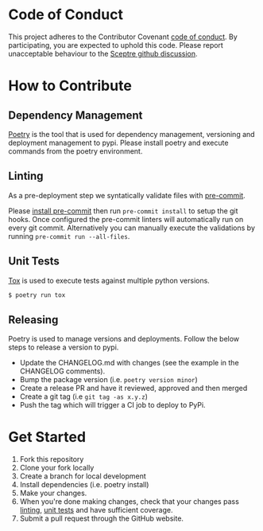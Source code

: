 # Code of Conduct

This project adheres to the Contributor Covenant
[code of conduct](http://contributor-covenant.org/version/1/4/). By
participating, you are expected to uphold this code. Please report unacceptable
behaviour to the [Sceptre github discussion](https://github.com/Sceptre/sceptre/discussions).

# How to Contribute

## Dependency Management

[Poetry](https://pypi.org/project/poetry/) is the tool that is used for
dependency management, versioning and deployment management to pypi.
Please install poetry and execute commands from the poetry environment.

## Linting

As a pre-deployment step we syntatically validate files with
[pre-commit](https://pre-commit.com).

Please [install pre-commit](https://pre-commit.com/#install) then run
`pre-commit install` to setup the git hooks.  Once configured the pre-commit
linters will automatically run on every git commit.  Alternatively you
can manually execute the validations by running `pre-commit run --all-files`.

## Unit Tests

[Tox](https://pypi.org/project/tox/) is used to execute tests against multiple
python versions.

```bash
$ poetry run tox
```

## Releasing

Poetry is used to manage versions and deployments. Follow the below steps to release a version to pypi.

* Update the CHANGELOG.md with changes (see the example in the CHANGELOG comments).
* Bump the package version (i.e. `poetry version minor`)
* Create a release PR and have it reviewed, approved and then merged
* Create a git tag (i.e `git tag -as x.y.z`)
* Push the tag which will trigger a CI job to deploy to PyPi.

# Get Started

1. Fork this repository
2. Clone your fork locally
3. Create a branch for local development
4. Install dependencies (i.e. poetry install)
5. Make your changes.
5. When you're done making changes, check that your changes pass
   [linting](#Linting), [unit tests](#Unit-Tests) and have
   sufficient coverage.
6. Submit a pull request through the GitHub website.
